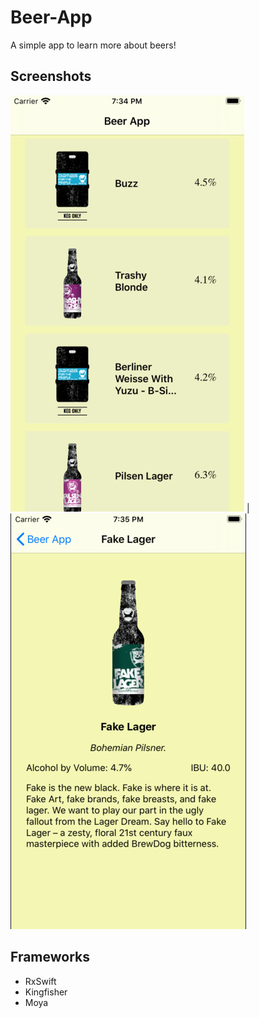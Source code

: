 # Beer-App
A simple app to learn more about beers! 


## Screenshots
![](/s1.png)  |  ![](/s2.png) 

## Frameworks
* RxSwift
* Kingfisher
* Moya
